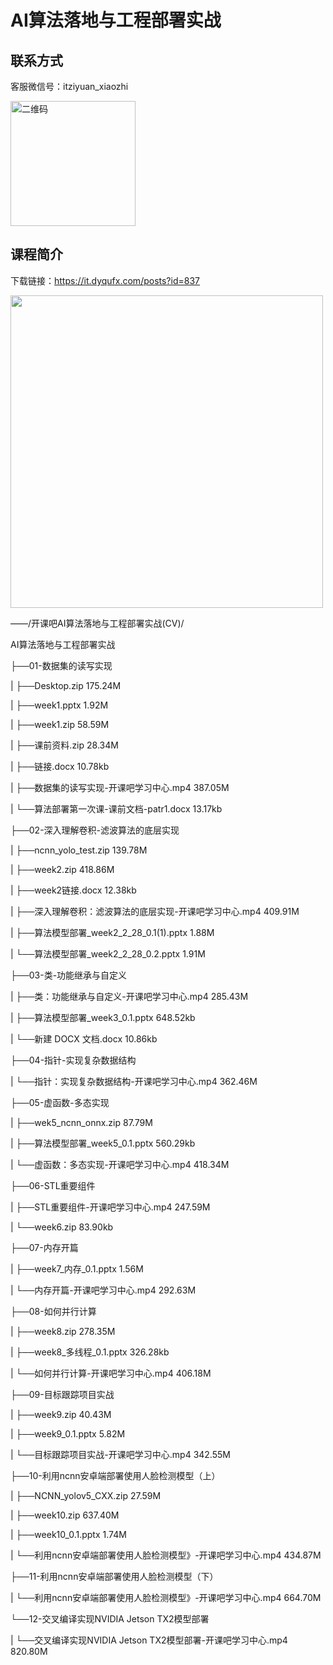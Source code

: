 # AI算法落地与工程部署实战

## 联系方式

客服微信号：itziyuan_xiaozhi

<img src="https://ziyuanyun.oss-cn-guangzhou.aliyuncs.com/common/20240614073449/666b82192834a.jpg" width="200" height="200" alt="二维码">

## 课程简介

下载链接：https://it.dyqufx.com/posts?id=837

<img src="https://ziyuanyun.oss-cn-guangzhou.aliyuncs.com/yun/20240515152341/664462fd15223.jpg" width="500" alt="">

  ——/开课吧AI算法落地与工程部署实战(CV)/

 AI算法落地与工程部署实战



 ├──01-数据集的读写实现

 | ├──Desktop.zip 175.24M

 | ├──week1.pptx 1.92M

 | ├──week1.zip 58.59M

 | ├──课前资料.zip 28.34M

 | ├──链接.docx 10.78kb

 | ├──数据集的读写实现-开课吧学习中心.mp4 387.05M

 | └──算法部署第一次课-课前文档-patr1.docx 13.17kb

 ├──02-深入理解卷积-滤波算法的底层实现

 | ├──ncnn_yolo_test.zip 139.78M

 | ├──week2.zip 418.86M

 | ├──week2链接.docx 12.38kb

 | ├──深入理解卷积：滤波算法的底层实现-开课吧学习中心.mp4 409.91M

 | ├──算法模型部署_week2_2_28_0.1(1).pptx 1.88M

 | └──算法模型部署_week2_2_28_0.2.pptx 1.91M

 ├──03-类-功能继承与自定义

 | ├──类：功能继承与自定义-开课吧学习中心.mp4 285.43M

 | ├──算法模型部署_week3_0.1.pptx 648.52kb

 | └──新建 DOCX 文档.docx 10.86kb

 ├──04-指针-实现复杂数据结构

 | └──指针：实现复杂数据结构-开课吧学习中心.mp4 362.46M

 ├──05-虚函数-多态实现

 | ├──wek5_ncnn_onnx.zip 87.79M

 | ├──算法模型部署_week5_0.1.pptx 560.29kb

 | └──虚函数：多态实现-开课吧学习中心.mp4 418.34M

 ├──06-STL重要组件

 | ├──STL重要组件-开课吧学习中心.mp4 247.59M

 | └──week6.zip 83.90kb

 ├──07-内存开篇

 | ├──week7_内存_0.1.pptx 1.56M

 | └──内存开篇-开课吧学习中心.mp4 292.63M

 ├──08-如何并行计算

 | ├──week8.zip 278.35M

 | ├──week8_多线程_0.1.pptx 326.28kb

 | └──如何并行计算-开课吧学习中心.mp4 406.18M

 ├──09-目标跟踪项目实战

 | ├──week9.zip 40.43M

 | ├──week9_0.1.pptx 5.82M

 | └──目标跟踪项目实战-开课吧学习中心.mp4 342.55M

 ├──10-利用ncnn安卓端部署使用人脸检测模型（上）

 | ├──NCNN_yolov5_CXX.zip 27.59M

 | ├──week10.zip 637.40M

 | ├──week10_0.1.pptx 1.74M

 | └──利用ncnn安卓端部署使用人脸检测模型》-开课吧学习中心.mp4 434.87M

 ├──11-利用ncnn安卓端部署使用人脸检测模型（下）

 | └──利用ncnn安卓端部署使用人脸检测模型》-开课吧学习中心.mp4 664.70M

 └──12-交叉编译实现NVIDIA Jetson TX2模型部署

 | └──交叉编译实现NVIDIA Jetson TX2模型部署-开课吧学习中心.mp4 820.80M

  